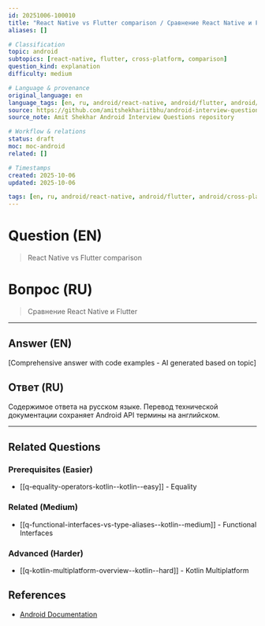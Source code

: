 ```yaml
---
id: 20251006-100010
title: "React Native vs Flutter comparison / Сравнение React Native и Flutter"
aliases: []

# Classification
topic: android
subtopics: [react-native, flutter, cross-platform, comparison]
question_kind: explanation
difficulty: medium

# Language & provenance
original_language: en
language_tags: [en, ru, android/react-native, android/flutter, android/cross-platform, android/comparison, difficulty/medium]
source: https://github.com/amitshekhariitbhu/android-interview-questions
source_note: Amit Shekhar Android Interview Questions repository

# Workflow & relations
status: draft
moc: moc-android
related: []

# Timestamps
created: 2025-10-06
updated: 2025-10-06

tags: [en, ru, android/react-native, android/flutter, android/cross-platform, android/comparison, difficulty/medium]
---
```

# Question (EN)
> React Native vs Flutter comparison
# Вопрос (RU)
> Сравнение React Native и Flutter

---

## Answer (EN)

[Comprehensive answer with code examples - AI generated based on topic]

## Ответ (RU)


Содержимое ответа на русском языке. Перевод технической документации сохраняет Android API термины на английском.


---

## Related Questions

### Prerequisites (Easier)
- [[q-equality-operators-kotlin--kotlin--easy]] - Equality
### Related (Medium)
- [[q-functional-interfaces-vs-type-aliases--kotlin--medium]] - Functional Interfaces
### Advanced (Harder)
- [[q-kotlin-multiplatform-overview--kotlin--hard]] - Kotlin Multiplatform
## References
- [Android Documentation](https://developer.android.com)
